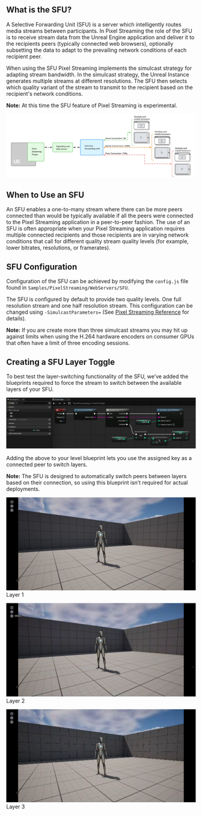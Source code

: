 ## What is the SFU?

A Selective Forwarding Unit (SFU) is a server which intelligently routes media streams between participants. In Pixel Streaming the role of the SFU is to receive stream data from the Unreal Engine application and deliver it to the recipients peers (typically connected web browsers), optionally subsetting the data to adapt to the prevailing network conditions of each recipient peer.

When using the SFU Pixel Streaming implements the simulcast strategy for adapting stream bandwidth. In the simulcast strategy, the Unreal Instance generates multiple streams at different resolutions. The SFU then selects which quality variant of the stream to transmit to the recipient based on the recipient's network conditions.


**Note:** At this time the SFU feature of Pixel Streaming is experimental.


![SFUSetup](images/SFUDiagram.PNG)

## When to Use an SFU
An SFU enables a one-to-many stream where there can be more peers connected than would be typically available if all the peers were connected to the Pixel Streaming application in a peer-to-peer fashion. The use of an SFU is often appropriate when your Pixel Streaming application requires multiple connected recipients and those recipients are in varying network conditions that call for different quality stream quality levels (for example, lower bitrates, resolutions, or framerates).

## SFU Configuration
Configuration of the SFU can be achieved by modifying the `config.js` file found in `Samples/PixelStreaming/WebServers/SFU`.

The SFU is configured by default to provide two quality levels. One full resolution stream and one half resolution stream. This configuration can be changed using `-SimulcastParameters=` (See [Pixel Streaming Reference](https://docs.unrealengine.com/5.3/en-US/unreal-engine-pixel-streaming-reference/) for details). 


**Note:** If you are create more than three simulcast streams you may hit up against limits when using the H.264 hardware encoders on consumer GPUs that often have a limit of three encoding sessions.

## Creating a SFU Layer Toggle

To best test the layer-switching functionality of the SFU, we’ve added the blueprints required to force the stream to switch between the available layers of your SFU.

![SFULayerBP](images/SFULayerBP.PNG) 

Adding the above to your level blueprint lets you use the assigned key as a connected peer to switch layers. 

**Note:** The SFU is designed to automatically switch peers between layers based on their connection, so using this blueprint isn’t required for actual deployments.


![Layer1](images/Layer1.png) Layer 1 

![Layer2](images/Layer2.png) Layer 2 

![Layer3](images/Layer3.png) Layer 3 